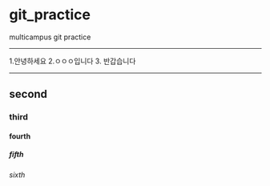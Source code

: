 # git_practice
multicampus git practice

---
1.안녕하세요
2.ㅇㅇㅇ입니다
3. 반갑습니다
***
## second
### third
#### fourth
##### fifth
###### sixth
